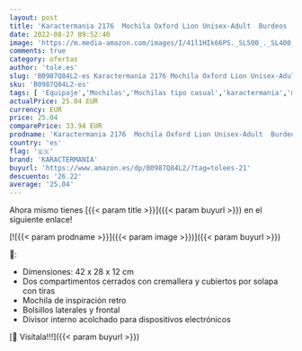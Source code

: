 ```yaml
---
layout: post
title: 'Karactermania 2176  Mochila Oxford Lion Unisex-Adult  Burdeos '
date: 2022-08-27 09:52:40
image: 'https://m.media-amazon.com/images/I/41l1HIk66PS._SL500_._SL400_.jpg'
comments: true
category: ofertas
author: 'tole.es'
slug: 'B0987Q84L2-es Karactermania 2176 Mochila Oxford Lion Unisex-Adult Burdeos'
sku: 'B0987Q84L2-es'
tags: [ 'Equipaje','Mochilas','Mochilas tipo casual','karactermania','mochila','🇪🇸', ]
actualPrice: 25.04 EUR
currency: EUR
price: 25.04
comparePrice: 33.94 EUR
prodname: 'Karactermania 2176  Mochila Oxford Lion Unisex-Adult  Burdeos '
country: 'es'
flag: '🇪🇸'
brand: 'KARACTERMANIA'
buyurl: 'https://www.amazon.es/dp/B0987Q84L2/?tag=tolees-21'
descuento: '26.22'
average: '25.04'
---
```


Ahora mismo tienes [{{< param title >}}]({{< param buyurl >}}) en el siguiente enlace!

[![{{< param prodname >}}]({{< param image >}})]({{< param buyurl >}})

🔎:

- Dimensiones: 42 x 28 x 12 cm
- Dos compartimentos cerrados con cremallera y cubiertos por solapa con tiras
- Mochila de inspiración retro
- Bolsillos laterales y frontal
- Divisor interno acolchado para dispositivos electrónicos

[🛒 Visítala!!!]({{< param buyurl >}})
